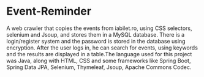 # Event-Reminder
A web crawler that copies the events from iabilet.ro, using CSS selectors, selenium and Jsoup, and stores them in a MySQL database. There is a login/register system and the password is stored in the database using encryption. After the user logs in, he can search for events, using keywords and the results are displayed in a table.The language used for this project was Java, along with HTML, CSS and some frameworks like Spring Boot, Spring Data JPA, Selenium, Thymeleaf, Jsoup, Apache Commons Codec.
